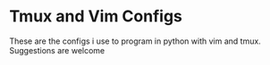 # Tmux and Vim Configs

These are the configs i use to program in python with vim and tmux. Suggestions are welcome
